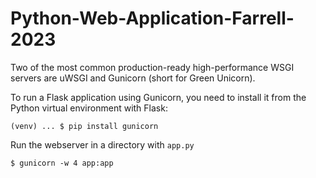 # Python-Web-Application-Farrell-2023

Two of the most common production-ready high-performance WSGI servers are uWSGI and Gunicorn (short for Green Unicorn).

To run a Flask application using Gunicorn, you need to install it from the Python virtual environment with Flask:
``` commandline
(venv) ... $ pip install gunicorn
```

Run the webserver in a directory with `app.py`
``` commandline
$ gunicorn -w 4 app:app
```